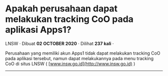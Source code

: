 Apakah perusahaan dapat melakukan tracking CoO pada aplikasi Apps1?
===================================================================

LNSW · Dibuat **02 OCTOBER 2020** · Dilihat **237 kali** ·

Perusahaan yang memiliki akun Apps1 tidak dapat melakukan tracking CoO pada aplikasi tersebut, namun dapat melakukannya pada menu tracking CoO di situs LNSW ( [www.insw.go.id](http://www.insw.go.id) )  

  
  
  

* * *